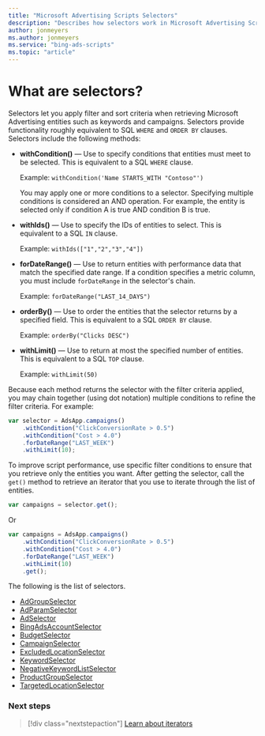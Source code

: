 ```yaml
---
title: "Microsoft Advertising Scripts Selectors"
description: "Describes how selectors work in Microsoft Advertising Scripts."
author: jonmeyers
ms.author: jonmeyers
ms.service: "bing-ads-scripts"
ms.topic: "article"
---
```


# What are selectors?

Selectors let you apply filter and sort criteria when retrieving Microsoft Advertising entities such as keywords and campaigns.  Selectors provide functionality roughly equivalent to SQL `WHERE` and `ORDER BY` clauses. Selectors include the following methods:

- **withCondition()** &mdash; Use to specify conditions that entities must meet to be selected. This is equivalent to a SQL `WHERE` clause.  
  
  Example: `withCondition('Name STARTS_WITH "Contoso"')`  
  
  You may apply one or more conditions to a selector. Specifying multiple conditions is considered an AND operation. For example, the entity is selected only if condition A is true AND condition B is true. 
  
- **withIds()** &mdash; Use to specify the IDs of entities to select. This is equivalent to a SQL `IN` clause.  
  
  Example: `withIds(["1","2","3","4"])`  

- **forDateRange()** &mdash; Use to return entities with performance data that match the specified date range. If a condition specifies a metric column, you must include `forDateRange` in the selector's chain.  
  
  Example: `forDateRange("LAST_14_DAYS")`  

- **orderBy()** &mdash; Use to order the entities that the selector returns by a specified field. This is equivalent to a SQL `ORDER BY` clause.  
  
  Example: `orderBy("Clicks DESC")`  

- **withLimit()** &mdash; Use to return at most the specified number of entities. This is equivalent to a SQL `TOP` clause.  
  
  Example: `withLimit(50)`  

Because each method returns the selector with the filter criteria applied, you may chain together (using dot notation) multiple conditions to refine the filter criteria. For example:

```javascript
var selector = AdsApp.campaigns()
    .withCondition("ClickConversionRate > 0.5")
    .withCondition("Cost > 4.0")
    .forDateRange("LAST_WEEK")
    .withLimit(10);
```

To improve script performance, use specific filter conditions to ensure that you retrieve only the entities you want. After getting the selector, call the `get()` method to retrieve an iterator that you use to iterate through the list of entities.

```javascript
var campaigns = selector.get();
```

Or 

```javascript
var campaigns = AdsApp.campaigns()
    .withCondition("ClickConversionRate > 0.5")
    .withCondition("Cost > 4.0")
    .forDateRange("LAST_WEEK")
    .withLimit(10)
    .get();
```


The following is the list of selectors.

- [AdGroupSelector](../reference/AdGroupSelector.md)
- [AdParamSelector](../reference/AdParamSelector.md)
- [AdSelector](../reference/AdSelector.md)
- [BingAdsAccountSelector](../reference/BingAdsAccountSelector.md)
- [BudgetSelector](../reference/BudgetSelector.md)
- [CampaignSelector](../reference/CampaignSelector.md)
- [ExcludedLocationSelector](../reference/ExcludedLocationSelector.md)
- [KeywordSelector](../reference/KeywordSelector.md)
- [NegativeKeywordListSelector](../reference/NegativeKeywordListSelector.md)
- [ProductGroupSelector](../reference/ProductGroupSelector.md)
- [TargetedLocationSelector](../reference/TargetedLocationSelector.md)

### Next steps

> [!div class="nextstepaction"]
> [Learn about iterators](./iterators.md)
